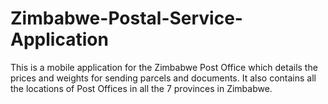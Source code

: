 # Zimbabwe-Postal-Service-Application
This is a mobile application for the Zimbabwe Post Office which details the prices and weights for sending parcels and documents. It also contains all the locations of Post Offices in all the 7 provinces in Zimbabwe.

